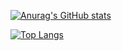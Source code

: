 [![Anurag's GitHub stats](https://github-readme-stats.vercel.app/api?username=parrgraham&show_icons=true&theme=dark)](https://github.com/anuraghazra/github-readme-stats)

[![Top Langs](https://github-readme-stats.vercel.app/api/top-langs/?username=parrgraham&show_icons=true&theme=dark)](https://github.com/anuraghazra/github-readme-stats)
